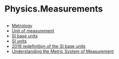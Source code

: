 ﻿# Physics.Measurements




##
- [Metrology](https://en.wikipedia.org/wiki/Metrology)
- [Unit of measurement](https://en.wikipedia.org/wiki/Unit_of_measurement)
- [SI base units](https://en.wikipedia.org/wiki/SI_base_unit)
- [SI units](https://en.wikipedia.org/wiki/International_System_of_Units)
- [2019 redefinition of the SI base units](https://en.wikipedia.org/wiki/2019_redefinition_of_the_SI_base_units)
- [Understanding the Metric System of Measurement](https://www.thoughtco.com/metric-system-units-609332)